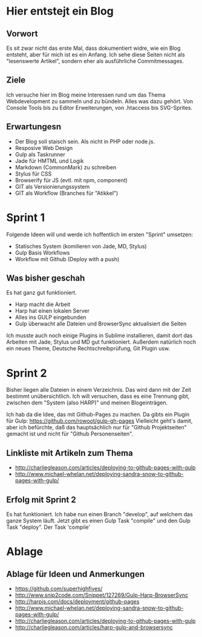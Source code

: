 # Hier entstejt ein Blog

## Vorwort
Es sit zwar nicht das erste Mal, dass dokumentiert widre, wie ein Blog entsteht, aber für mich ist es ein Anfang.
Ich sehe diese Seiten nicht als "lesenswerte Artikel", sondern eher als ausführliche Commitmessages.

## Ziele
Ich versuche hier im Blog meine Interessen rund um das Thema Webdevelopment zu sammeln und zu bündeln.
Alles was dazu gehört. Von Console Tools bis zu Editor Erweiterungen, von .htaccess bis SVG-Sprites.

## Erwartungesn
* Der Blog soll staisch sein. Als nicht in PHP oder node.js.
* Resposive Web Design
* Gulp als Taskrunner
* Jade für HMTML und Logik
* Markdown (CommonMark) zu schreiben
* Stylus für CSS
* Browserify für JS (evtl. mit npm, component)
* GIT als Versionierungssystem
* GIT als Workflow (Branches für "Atikkel")


# Sprint 1
Folgende Ideen will und werde ich hoffentlich im ersten "Sprint" umsetzen:
* Statisches System (komilieren von Jade, MD, Stylus)
* Gulp Basis Workflows
* Workflow mit Github (Deploy with a push)

## Was bisher geschah

Es hat ganz gut funktioniert.
* Harp macht die Arbeit
* Harp hat einen lokalen Server
* Alles ins GULP eingebunden
* Gulp überwacht alle Dateien und BrowserSync aktualisiert die Seiten

Ich musste auch noch einige  Plugins in Sublime installieren, damit dort das Arbeiten mit Jade, Stylus und MD gut funktioniert. Außerdem natürlich noch ein neues Theme, Deutsche Rechtschreibprüfung, Git Plugin usw.

# Sprint 2
Bisher liegen alle Dateien in einem Verzeichnis. Das wird dann mit der Zeit bestimmt unübersichtlich.
Ich will versuchen, dass es eine Trennung gibt, zwischen dem "System (also HARP)" und meinen Blogeinträgen.

Ich hab da die Idee, das mit Github-Pages zu machen.
Da gibts ein Plugin für Gulp:
https://github.com/rowoot/gulp-gh-pages
Vielleicht geht's damit, aber ich befürchte, daß das hauptsächlich nur für "Github Projektseiten" gemacht ist und nicht für "Github Personenseiten".

## Linkliste mit Artikeln zum Thema
* http://charliegleason.com/articles/deploying-to-github-pages-with-gulp
* http://www.michael-whelan.net/deploying-sandra-snow-to-github-pages-with-gulp/

## Erfolg mit Sprint 2
Es hat funktioniert.
Ich habe nun einen Branch "develop", auf welchem das ganze System läuft.
Jetzt gibt es einen Gulp Task "compile" und den Gulp Task "deploy".
Der Task 'compile'

# Ablage

## Ablage für Ideen und Anmerkungen
  * https://github.com/superhighfives/
  * http://www.snip2code.com/Snippet/127269/Gulp-Harp-BrowserSync
  * http://harpjs.com/docs/deployment/github-pages
  * http://www.michael-whelan.net/deploying-sandra-snow-to-github-pages-with-gulp/
  * http://charliegleason.com/articles/deploying-to-github-pages-with-gulp
  * http://charliegleason.com/articles/harp-gulp-and-browsersync